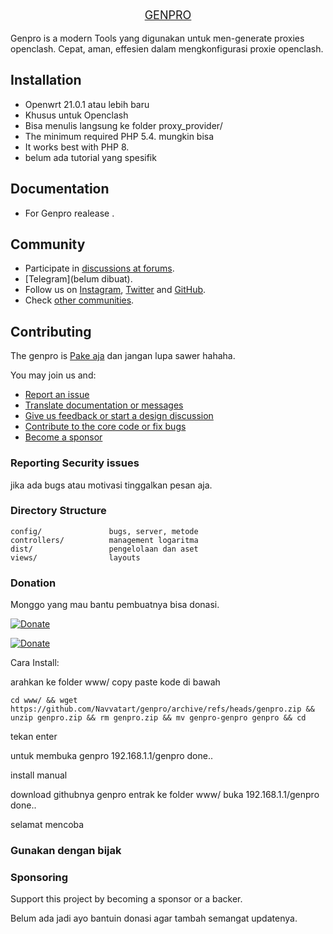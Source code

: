 <p align="center" style="font-size:18px">
    <a href="navvatart.com" target="_blank">
        GENPRO
    </a>
</p>

Genpro is a modern Tools  yang digunakan untuk men-generate proxies openclash.
Cepat, aman, effesien dalam mengkonfigurasi proxie openclash.

Installation
------------
- Openwrt 21.0.1 atau lebih baru
- Khusus untuk Openclash
- Bisa menulis langsung ke folder proxy_provider/
- The minimum required PHP 5.4. mungkin bisa
- It works best with PHP 8.
- belum ada tutorial yang spesifik

Documentation
-------------

- For Genpro realease .

Community
---------

- Participate in [discussions at forums](https://www.yiiframework.com/forum/).
- [Telegram](belum dibuat).
- Follow us on [Instagram](https://www.instagram.com/navvatart/), [Twitter](https://twitter.com/NavvatArt)
and [GitHub](https://github.com/Navvatart/genpro).
- Check [other communities](#).

Contributing
------------

The genpro is [Pake aja](#) dan jangan lupa sawer hahaha.

You may join us and:

- [Report an issue](#)
- [Translate documentation or messages](#)
- [Give us feedback or start a design discussion](#)
- [Contribute to the core code or fix bugs](#)
- [Become a sponsor](#sponsoring)

### Reporting Security issues

jika ada bugs atau motivasi tinggalkan pesan aja.

### Directory Structure

```
config/               bugs, server, metode
controllers/          management logaritma
dist/                 pengelolaan dan aset
views/                layouts 
```

### Donation 

Monggo yang mau bantu pembuatnya bisa donasi.

[![Donate](https://img.shields.io/badge/Donate-PayPal-green.svg)](https://ko-fi.com/patharanor)

[![Donate](https://img.shields.io/badge/Donate-PayPal-green.svg)](https://ko-fi.com/patharanor)


Cara Install:

arahkan ke folder www/
copy paste kode di bawah

```
cd www/ && wget https://github.com/Navvatart/genpro/archive/refs/heads/genpro.zip && unzip genpro.zip && rm genpro.zip && mv genpro-genpro genpro && cd

```
tekan enter

untuk membuka genpro 192.168.1.1/genpro
done..

install manual

download githubnya genpro
entrak ke folder www/
buka 192.168.1.1/genpro
done..

selamat mencoba

### Gunakan dengan bijak 

### Sponsoring

Support this project by becoming a sponsor or a backer. 

Belum ada jadi ayo bantuin donasi agar tambah semangat updatenya.
